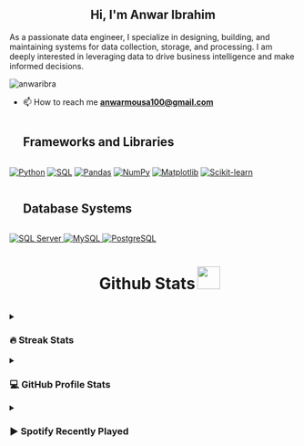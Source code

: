 <h2 align="center">Hi, I'm Anwar Ibrahim</h2>
<p>
 
   As a passionate data engineer, I specialize in designing, building, and maintaining systems for data collection, storage, and processing. I am deeply interested in leveraging data to drive business intelligence and make informed decisions.  
<p/>

<p align="left"> <img src="https://komarev.com/ghpvc/?username=anwaribra&label=Profile%20views&color=0e75b6&style=flat" alt="anwaribra" /> </p>

- 📫 How to reach me **anwarmousa100@gmail.com**



<div id="user-content-toc"><ul align="left"><summary><h2 style="display: inline-block"> Frameworks and Libraries</h2></summary></ul></div>
<p>
<a href="https://www.python.org/"><img alt="Python" src="https://img.shields.io/badge/Python-3776AB?logo=python&logoColor=fff&style=flat"></a>
<a href="https://www.sql.org/"><img alt="SQL" src="https://img.shields.io/badge/SQL-27AE60?logo=sql&logoColor=fff&style=flat"></a>
<a href="https://pandas.pydata.org/"><img alt="Pandas" src="https://img.shields.io/badge/Pandas-29ABCA?logo=pandas&logoColor=fff&style=flat"></a>
<a href="https://numpy.org/"><img alt="NumPy" src="https://img.shields.io/badge/NumPy-%230077B5.svg?&logo=numpy&logoColor=white"></a>
<a href="https://matplotlib.org/"><img alt="Matplotlib" src="https://img.shields.io/badge/Matplotlib-%232768A2.svg?&logo=matplotlib&logoColor=white"></a>
<a href="https://scikit-learn.org/stable/"><img alt="Scikit-learn" src="https://img.shields.io/badge/Scikit--learn-%23007ACC.svg?&logo=scikit-learn&logoColor=white"></a>
</p>

<div id="user-content-toc">
    <ul align="left">
        <summary>
            <h2 style="display: inline-block"> Database Systems</h2>
        </summary>
    </ul>
    <p>
        <a href="https://www.microsoft.com/en-us/sql/">
            <img alt="SQL Server" src="https://img.shields.io/badge/SQL%20Server-27AE60?logo=mssql&logoColor=fff&style=flat">
        </a>
        <a href="https://www.mysql.com/">
            <img alt="MySQL" src="https://img.shields.io/badge/MySQL-%2300f?logo=mysql&logoColor=white&style=flat">
        </a>
        <a href="https://www.postgresql.org/">
            <img alt="PostgreSQL" src="https://img.shields.io/badge/PostgreSQL-%233174C0?logo=postgresql&logoColor=fff&style=flat">
        </a>
    </p>
</div>

<!-- Github account stats header-->
<div id="user-content-toc"><ul align="center"><summary><h1 style="display: inline-block">Github Stats</h1><picture> <img src = "https://github.com/7oSkaaa/7oSkaaa/blob/main/Images/Statistics.gif?raw=true" width = 40px>  </picture></summary></ul></div>


<details><summary><h3> 🔥 Streak Stats</h3></summary>
<p align="center"><img src="https://github-readme-streak-stats.herokuapp.com/?user=Anwaribra&theme=tokyonight_duo" alt="i-godz" /></p></details>

<!-- Github account stats -->
<details><summary><h3>💻 GitHub Profile Stats</h3></summary>
<p align="center">
    <a href="https://github.com/anuraghazra/github-readme-stats">
	    <img alt="Anwaribra's Github Stats" src="https://github-readme-stats.vercel.app/api?username=Anwaribra&show_icons=true&count_private=true&locale=en&theme=tokyonight&layout=compact" height="230px"/></a>
	  <img src="https://github-readme-stats.vercel.app/api/top-langs?username=Anwaribra&langs_count=10&show_icons=true&locale=en&theme=tokyonight" alt="Anwaribra" height="230px"/>
<br/>
  </p>
</details>

<details>
    <summary><h3>▶️ Spotify Recently Played</h3></summary>
    <br />
    <img src="https://spotify-recently-played-readme.vercel.app/api?user=31kqkihxgmvdz72fam2xukgwputq&unique={true|1|on|yes})" />
</details>







